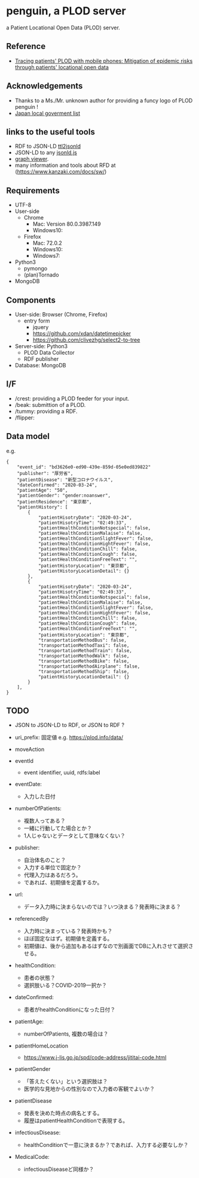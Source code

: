 penguin, a PLOD server
======================

a Patient Locational Open Data (PLOD) server.

## Reference

- [Tracing patients' PLOD with mobile phones: Mitigation of epidemic risks through patients' locational open data](https://arxiv.org/abs/2003.06199)

## Acknowledgements

- Thanks to a Ms./Mr. unknown author for providing a funcy logo of PLOD penguin !
- [Japan local goverment list](https://www.soumu.go.jp/denshijiti/code.html)

## links to the useful tools

- RDF to JSON-LD [ttl2jsonld](https://frogcat.github.io/ttl2jsonld/demo/a)
- JSON-LD to any [jsonld.js](https://github.com/digitalbazaar/jsonld.js)
- [graph viewer](https://www.kanzaki.com/works/2009/pub/graph-draw).
- many information and tools about RFD at (https://www.kanzaki.com/docs/sw/)

## Requirements

- UTF-8
- User-side
    + Chrome
        * Mac: Version 80.0.3987.149
        * Windows10:
    + Firefox
        * Mac: 72.0.2
        * Windows10:
        * Windows7:
- Python3
    + pymongo
    + (plan)Tornado
- MongoDB

## Components

- User-side: Browser (Chrome, Firefox)
    + entry form
        * jquery
        * https://github.com/xdan/datetimepicker
        * https://github.com/clivezhg/select2-to-tree
- Server-side: Python3
    + PLOD Data Collector
    + RDF publisher
- Database: MongoDB

## I/F

- /crest: providing a PLOD feeder for your input.
- /beak: submittion of a PLOD.
- /tummy: providing a RDF.
- /flipper: 

## Data model

e.g.

```
{
    "event_id": "bd3626e0-ed90-439e-859d-05e0ed839822"
    "publisher": "厚労省",
    "patientDisease": "新型コロナウイルス",
    "dateConfirmed": "2020-03-24",
    "patientAge": "50",
    "patientGender": "gender:noanswer",
    "patientResidence": "東京都",
    "patientHistory": [
        {
            "patientHisotryDate": "2020-03-24",
            "patientHisotryTime": "02:49:33",
            "patientHealthConditionNotspecial": false,
            "patientHealthConditionMalaise": false,
            "patientHealthConditionSlightFever": false,
            "patientHealthConditionHightFever": false,
            "patientHealthConditionChill": false,
            "patientHealthConditionCough": false,
            "patientHealthConditionFreeText": "",
            "patientHistoryLocation": "東京都",
            "patientHistoryLocationDetail": {}
        },
        {
            "patientHisotryDate": "2020-03-24",
            "patientHisotryTime": "02:49:33",
            "patientHealthConditionNotspecial": false,
            "patientHealthConditionMalaise": false,
            "patientHealthConditionSlightFever": false,
            "patientHealthConditionHightFever": false,
            "patientHealthConditionChill": false,
            "patientHealthConditionCough": false,
            "patientHealthConditionFreeText": "",
            "patientHistoryLocation": "東京都",
            "transportationMethodBus": false,
            "transportationMethodTaxi": false,
            "transportationMethodTrain": false,
            "transportationMethodWalk": false,
            "transportationMethodBike": false,
            "transportationMethodAirplane": false,
            "transportationMethodShip": false,
            "patientHistoryLocationDetail": {}
        }
    ],
}
```

## TODO

- JSON to JSON-LD to RDF, or JSON to RDF ?
- uri_prefix: 固定値 e.g. https://plod.info/data/

- moveAction
- eventId
    + event identifier, uuid, rdfs:label
- eventDate:
    + 入力した日付
- numberOfPatients:
    + 複数人ってある？
    + 一緒に行動してた場合とか？
    + 1人じゃないとデータとして意味なくない？
- publisher:
    + 自治体名のこと？
    + 入力する単位で固定か？
    + 代理入力はあるだろう。
    + であれば、初期値を定義するか。
- url:
    + データ入力時に決まらないのでは？いつ決まる？発表時に決まる？
- referencedBy
    + 入力時に決まっている？発表時かも？
    + ほぼ固定なはず。初期値を定義する。
    + 初期値は、後から追加もあるはずなので別画面でDBに入れさせて選択させる。
- healthCondition:
    + 患者の状態？
    + 選択肢いる？COVID-2019一択か？
- dateConfirmed:
    + 患者がhealthConditionになった日付？
- patientAge:
    + numberOfPatients, 複数の場合は？
- patientHomeLocation
    + https://www.j-lis.go.jp/spd/code-address/jititai-code.html
- patientGender
    + 「答えたくない」という選択肢は？
    + 医学的な見地からの性別なので入力者の客観でよいか？
- patientDisease
    + 発表を決めた時点の病名とする。
    + 履歴はpatientHealthConditionで表現する。
- infectiousDisease:
    + healthConditionで一意に決まるか？であれば、入力する必要なしか？
- MedicalCode:
    + infectiousDiseaseど同様か？

